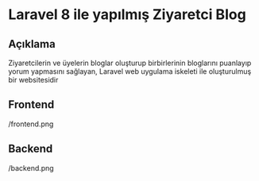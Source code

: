 # Laravel 8 ile yapılmış Ziyaretci Blog
## Açıklama
Ziyaretcilerin ve üyelerin bloglar oluşturup birbirlerinin bloglarını puanlayıp yorum yapmasını sağlayan, Laravel web uygulama iskeleti ile oluşturulmuş bir websitesidir
## Frontend
/frontend.png
## Backend
/backend.png

